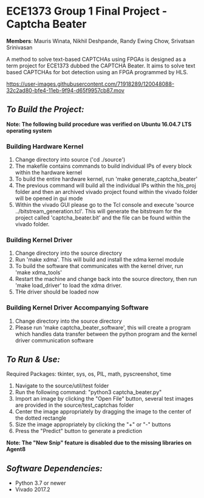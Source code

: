 # ECE1373 Group 1 Final Project - Captcha Beater
**Members**: 
  Mauris Winata,
  Nikhil Deshpande,
  Randy Ewing Chow,
  Srivatsan Srinivasan
  
A method to solve text-based CAPTCHAs using FPGAs is designed as a term project for ECE1373 dubbed the CAPTCHA Beater. It aims to solve text based CAPTCHAs for bot detection using an FPGA programmed by HLS. 


https://user-images.githubusercontent.com/71918289/120048088-32c2ad80-bfe4-11eb-9f94-d65f9957cb87.mov

*To Build the Project:*
-
**Note: The following build procedure was verified on Ubuntu 16.04.7 LTS operating system**

### Building Hardware Kernel ###
1. Change directory into source ('cd ./source')
2. The makefile contains commands to build individual IPs of every block within the hardware kernel
3. To build the entire hardware kernel, run 'make generate_captcha_beater'
4. The previous command will build all the individual IPs within the hls_proj folder and 
   then an archived vivado project found within the vivado folder will be opened in gui mode
5. Within the vivado GUI please go to the Tcl console and execute 'source ../bitstream_generation.tcl'. This will
   generate the bitstream for the project called 'captcha_beater.bit' and the file can be found within
   the vivado folder.

### Building Kernel Driver ###
1. Change directory into the source directory
2. Run 'make xdma'. This will build and install the xdma kernel module
3. To build the software that communicates with the kernel driver, run 'make xdma_tools'
4. Restart the machine and change back into the source directory, then run 'make load_driver' to load the xdma driver.
5. THe driver should be loaded now

### Building Kernel Driver Accompanying Software ###
1. Change directory into the source directory
2. Please run 'make captcha_beater_software', this will create a program which handles data transfer between the python program
   and the kernel driver communication software

*To Run & Use:*
-
Required Packages:  tkinter, sys, os, PIL, math, pyscreenshot, time
1. Navigate to the source/util/test folder
2. Run the following command: "python3 captcha_beater.py"
3. Import an image by clicking the "Open File" button, several test images are provided in the source/test_captchas folder
4. Center the image appropriately by dragging the image to the center of the dotted rectangle 
5. Size the image appropriately by clicking the "+" or "-" buttons
6. Press the "Predict" button to generate a prediction

**Note: The "New Snip" feature is disabled due to the missing libraries on Agent8**


*Software Dependencies:*
-
- Python 3.7 or newer
- Vivado 2017.2
